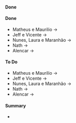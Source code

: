 #### **Done**
#### **Done**
- Matheus e Maurilio -> 
- Jeff e Vicente -> 
- Nunes, Laura e Maranhão ->
- Nath ->
- Alencar ->

#### **To Do**
- Matheus e Maurilio -> 
- Jeff e Vicente -> 
- Nunes, Laura e Maranhão ->
- Nath ->
- Alencar ->

#### **Summary**
- 

